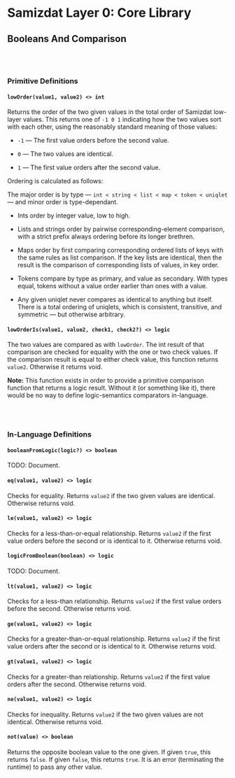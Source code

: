 Samizdat Layer 0: Core Library
==============================

Booleans And Comparison
-----------------------

<br><br>
### Primitive Definitions

#### `lowOrder(value1, value2) <> int`

Returns the order of the two given values in the total order of
Samizdat low-layer values. This returns one of `-1 0 1` indicating
how the two values sort with each other, using the reasonably
standard meaning of those values:

* `-1` &mdash; The first value orders before the second value.

* `0` &mdash; The two values are identical.

* `1` &mdash; The first value orders after the second value.

Ordering is calculated as follows:

The major order is by type &mdash; `int < string < list <
map < token < uniqlet` &mdash; and minor order is type-dependant.

* Ints order by integer value, low to high.

* Lists and strings order by pairwise corresponding-element
  comparison, with a strict prefix always ordering before its
  longer brethren.

* Maps order by first comparing corresponding ordered lists
  of keys with the same rules as list comparison. If the key
  lists are identical, then the result is the comparison of
  corresponding lists of values, in key order.

* Tokens compare by type as primary, and value as secondary.
  With types equal, tokens without a value order earlier than
  ones with a value.

* Any given uniqlet never compares as identical to anything but
  itself. There is a total ordering of uniqlets, which is consistent,
  transitive, and symmetric &mdash; but otherwise arbitrary.

#### `lowOrderIs(value1, value2, check1, check2?) <> logic`

The two values are compared as with `lowOrder`. The int
result of that comparison are checked for equality with
the one or two check values. If the comparison result is equal
to either check value, this function returns `value2`. Otherwise
it returns void.

**Note:** This function exists in order to provide a primitive
comparison function that returns a logic result. Without it (or something
like it), there would be no way to define logic-semantics
comparators in-language.


<br><br>
### In-Language Definitions

#### `booleanFromLogic(logic?) <> boolean`

TODO: Document.

#### `eq(value1, value2) <> logic`

Checks for equality. Returns `value2` if the two given values are
identical. Otherwise returns void.

#### `le(value1, value2) <> logic`

Checks for a less-than-or-equal relationship. Returns `value2` if the
first value orders before the second or is identical to it.
Otherwise returns void.

#### `logicFromBoolean(boolean) <> logic`

TODO: Document.

#### `lt(value1, value2) <> logic`

Checks for a less-than relationship. Returns `value2` if the first value
orders before the second. Otherwise returns void.

#### `ge(value1, value2) <> logic`

Checks for a greater-than-or-equal relationship. Returns `value2` if the
first value orders after the second or is identical to it.
Otherwise returns void.

#### `gt(value1, value2) <> logic`

Checks for a greater-than relationship. Returns `value2` if the first value
orders after the second. Otherwise returns void.

#### `ne(value1, value2) <> logic`

Checks for inequality. Returns `value2` if the two given values are not
identical. Otherwise returns void.

#### `not(value) <> boolean`

Returns the opposite boolean value to the one given. If given `true`,
this returns `false`. If given `false`, this returns `true`. It is
an error (terminating the runtime) to pass any other value.
